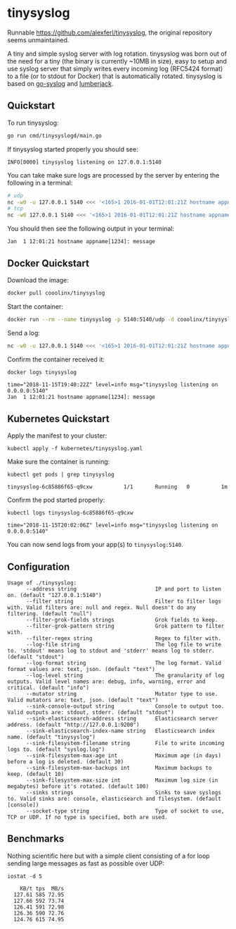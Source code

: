 # tinysyslog

Runnable https://github.com/alexferl/tinysyslog, the original repository seems unmaintained.

A tiny and simple syslog server with log rotation. tinysyslog was born out of the need for a tiny (the binary is currently ~10MB in size), easy to setup and use syslog server that simply writes every incoming log (RFC5424 format) to a file (or to stdout for Docker) that is automatically rotated. tinysyslog is based on [go-syslog](https://github.com/mcuadros/go-syslog) and [lumberjack](https://github.com/natefinch/lumberjack).

## Quickstart

To run tinysyslog:
```sh
go run cmd/tinysyslogd/main.go
```

If tinysyslog started properly you should see:
```
INFO[0000] tinysyslog listening on 127.0.0.1:5140
```

You can take make sure logs are processed by the server by entering the following in a terminal:
```sh
# udp
nc -w0 -u 127.0.0.1 5140 <<< '<165>1 2016-01-01T12:01:21Z hostname appname 1234 ID47 [exampleSDID@32473 iut="9" eventSource="test" eventID="123"] message'
# tcp
nc -w0 127.0.0.1 5140 <<< '<165>1 2016-01-01T12:01:21Z hostname appname 1234 ID47 [exampleSDID@32473 iut="9" eventSource="test" eventID="123"] message'
```

You should then see the following output in your terminal:
```
Jan  1 12:01:21 hostname appname[1234]: message
```

## Docker Quickstart

Download the image:

```sh
docker pull cooolinx/tinysyslog
```

Start the container:

```sh
docker run --rm --name tinysyslog -p 5140:5140/udp -d cooolinx/tinysyslog
```

Send a log:

```sh
nc -w0 -u 127.0.0.1 5140 <<< '<165>1 2016-01-01T12:01:21Z hostname appname 1234 ID47 [exampleSDID@32473 iut="9" eventSource="test" eventID="123"] message'
```

Confirm the container received it:

```sh
docker logs tinysyslog
```

```
time="2018-11-15T19:40:22Z" level=info msg="tinysyslog listening on 0.0.0.0:5140"
Jan  1 12:01:21 hostname appname[1234]: message
```

## Kubernetes Quickstart

Apply the manifest to your cluster:

    kubectl apply -f kubernetes/tinysyslog.yaml

Make sure the container is running:

    kubectl get pods | grep tinysyslog
```
tinysyslog-6c85886f65-q9cxw          1/1       Running   0          1m
```

Confirm the pod started properly:

    kubectl logs tinysyslog-6c85886f65-q9cxw
```
time="2018-11-15T20:02:06Z" level=info msg="tinysyslog listening on 0.0.0.0:5140"
```

You can now send logs from your app(s) to `tinysyslog:5140`.

## Configuration
```
Usage of ./tinysyslog:
      --address string                         IP and port to listen on. (default "127.0.0.1:5140")
      --filter string                          Filter to filter logs with. Valid filters are: null and regex. Null doesn't do any filtering. (default "null")
      --filter-grok-fields strings             Grok fields to keep.
      --filter-grok-pattern string             Grok pattern to filter with.
      --filter-regex string                    Regex to filter with.
      --log-file string                        The log file to write to. 'stdout' means log to stdout and 'stderr' means log to stderr. (default "stdout")
      --log-format string                      The log format. Valid format values are: text, json. (default "text")
      --log-level string                       The granularity of log outputs. Valid level names are: debug, info, warning, error and critical. (default "info")
      --mutator string                         Mutator type to use. Valid mutators are: text, json. (default "text")
      --sink-console-output string             Console to output too. Valid outputs are: stdout, stderr. (default "stdout")
      --sink-elasticsearch-address string      Elasticsearch server address. (default "http://127.0.0.1:9200")
      --sink-elasticsearch-index-name string   Elasticsearch index name. (default "tinysyslog")
      --sink-filesystem-filename string        File to write incoming logs to. (default "syslog.log")
      --sink-filesystem-max-age int            Maximum age (in days) before a log is deleted. (default 30)
      --sink-filesystem-max-backups int        Maximum backups to keep. (default 10)
      --sink-filesystem-max-size int           Maximum log size (in megabytes) before it's rotated. (default 100)
      --sinks strings                          Sinks to save syslogs to. Valid sinks are: console, elasticsearch and filesystem. (default [console])
      --socket-type string                     Type of socket to use, TCP or UDP. If no type is specified, both are used.
```

## Benchmarks
Nothing scientific here but with a simple client consisting of a for loop sending large messages as fast as possible over UDP:

`iostat -d 5`
```
    KB/t tps  MB/s
  127.61 585 72.95
  127.66 592 73.74
  126.41 591 72.98
  126.36 590 72.76
  124.76 615 74.95
```

